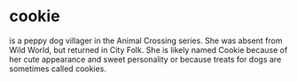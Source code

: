 # cookie

is a peppy dog villager in the Animal Crossing series. She was absent from Wild World, but returned in City Folk. She is likely named Cookie because of her cute appearance and sweet personality or because treats for dogs are sometimes called cookies.
